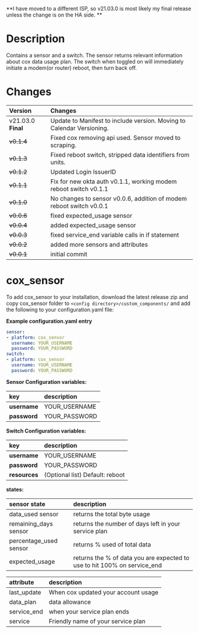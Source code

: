 
**I have moved to a different ISP, so v21.03.0 is most likely my final release unless the change is on the HA side. **


# Description

Contains a sensor and a switch. The sensor returns relevant information about cox data usage plan. The switch when toggled on will immediately initiate a modem(or router) reboot, then turn back off. 
 
# Changes

Version | Changes
:--- | :---
v21.03.0 **Final** | Update to Manifest to include version. Moving to Calendar Versioning.
<strike>v0.1.4 | Fixed cox removing api used. Sensor moved to scraping.
<strike>v0.1.3</strike> | Fixed reboot switch, stripped data identifiers from units.
<strike>v0.1.2</strike> | Updated Login IssuerID
<strike>v0.1.1</strike> | Fix for new okta auth v0.1.1, working modem reboot switch v0.1.1
<strike>v0.1.0</strike> | No changes to sensor v0.0.6, addition of modem reboot switch v0.0.1
<strike>v0.0.6</strike> | fixed expected_usage sensor
<strike>v0.0.4</strike> | added expected_usage sensor
<strike>v0.0.3</strike> | fixed service_end variable calls in if statement
<strike>v0.0.2</strike> | added more sensors and attributes
<strike>v0.0.1</strike> | initial commit

# cox_sensor

To add cox_sensor to your installation, download the latest release zip and copy cox_sensor folder to `<config directory>/custom_components/` and add the following to your configuration.yaml file:

**Example configuration.yaml entry**
```yaml
sensor:
- platform: cox_sensor
  username: YOUR_USERNAME
  password: YOUR_PASSWORD
switch:
- platform: cox_sensor
  username: YOUR_USERNAME
  password: YOUR_PASSWORD
```
**Sensor Configuration variables:**  

key | description  
:--- | :---  
**username** | YOUR_USERNAME
**password** | YOUR_PASSWORD

**Switch Configuration variables:**  

key | description  
:--- | :---  
**username** | YOUR_USERNAME
**password** | YOUR_PASSWORD
**resources** | (Optional list) Default: reboot


**states:** 

sensor state | description
:-- | :--
data_used sensor | returns the total byte usage
remaining_days sensor | returns the number of days left in your service plan
percentage_used sensor | returns % used of total data
expected_usage | returns the % of data you are expected to use to hit 100% on service_end

attribute | description  
:--- | :---  
last_update | When cox updated your account usage
data_plan | data allowance
service_end | when your service plan ends
service | Friendly name of your service plan
